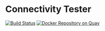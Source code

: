 # Connectivity Tester

[![Build Status](https://drone-external.digital.homeoffice.gov.uk/api/badges/UKHomeOffice/connectivity-tester/status.svg)](https://drone-external.digital.homeoffice.gov.uk/UKHomeOffice/connectivity-tester)
[![Docker Repository on Quay](https://quay.io/repository/ukhomeofficedigital/connectivity-tester/status "Docker Repository on Quay")](https://quay.io/repository/ukhomeofficedigital/connectivity-tester)
